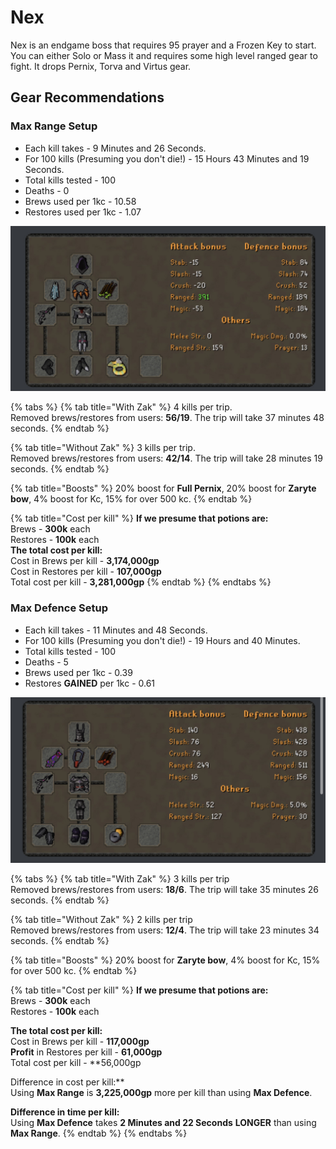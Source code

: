 # Nex

Nex is an endgame boss that requires 95 prayer and a Frozen Key to start. You can either Solo or Mass it and requires some high level ranged gear to fight. It drops Pernix, Torva and Virtus gear.

## Gear Recommendations

### **Max Range Setup**

* Each kill takes - 9 Minutes and 26 Seconds.
* For 100 kills \(Presuming you don't die!\) - 15 Hours 43 Minutes and 19 Seconds.
* Total kills tested - 100
* Deaths - 0
* Brews used per 1kc - 10.58
* Restores used per 1kc - 1.07

![Max Range](../.gitbook/assets/image%20%281%29.png)

{% tabs %}
{% tab title="With Zak" %}
4 kills per trip.  
Removed brews/restores from users: **56/19**. The trip will take 37 minutes 48 seconds.
{% endtab %}

{% tab title="Without Zak" %}
3 kills per trip.  
Removed brews/restores from users: **42/14**. The trip will take 28 minutes 19 seconds.
{% endtab %}

{% tab title="Boosts" %}
20% boost for **Full Pernix**, 20% boost for **Zaryte bow**, 4% boost for Kc, 15% for over 500 kc.
{% endtab %}

{% tab title="Cost per kill" %}
**If we presume that potions are:**  
Brews - **300k** each  
Restores - **100k** each  
**The total cost per kill:**  
Cost in Brews per kill - **3,174,000gp**  
Cost in Restores per kill - **107,000gp**  
Total cost per kill - **3,281,000gp**
{% endtab %}
{% endtabs %}

###  Max Defence Setup

* Each kill takes - 11 Minutes and 48 Seconds.
* For 100 kills \(Presuming you don't die!\) - 19 Hours and 40 Minutes.
* Total kills tested - 100
* Deaths - 5
* Brews used per 1kc - 0.39
* Restores **GAINED** per 1kc - 0.61

![Max Defence](../.gitbook/assets/image%20%282%29.png)

{% tabs %}
{% tab title="With Zak" %}
3 kills per trip  
Removed brews/restores from users: **18/6**. The trip will take 35 minutes 26 seconds.
{% endtab %}

{% tab title="Without Zak" %}
2 kills per trip  
Removed brews/restores from users: **12/4**. The trip will take 23 minutes 34 seconds.
{% endtab %}

{% tab title="Boosts" %}
20% boost for **Zaryte bow**, 4% boost for Kc, 15% for over 500 kc.
{% endtab %}

{% tab title="Cost per kill" %}
**If we presume that potions are:**  
Brews - **300k** each  
Restores - **100k** each  
  
**The total cost per kill:**  
Cost in Brews per kill - **117,000gp  
Profit** in Restores per kill - **61,000gp**  
Total cost per kill - **56,000gp  
  
Difference in cost per kill:**  
Using **Max Range** is **3,225,000gp** more per kill than using **Max Defence**.  
  
**Difference in time per kill:**  
Using **Max Defence** takes **2 Minutes and 22 Seconds** **LONGER** than using **Max Range**.
{% endtab %}
{% endtabs %}

